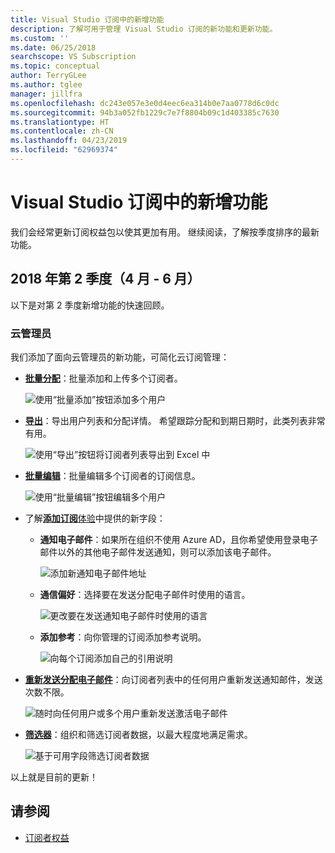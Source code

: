 ```yaml
---
title: Visual Studio 订阅中的新增功能
description: 了解可用于管理 Visual Studio 订阅的新功能和更新功能。
ms.custom: ''
ms.date: 06/25/2018
searchscope: VS Subscription
ms.topic: conceptual
author: TerryGLee
ms.author: tglee
manager: jillfra
ms.openlocfilehash: dc243e057e3e0d4eec6ea314b0e7aa0778d6c0dc
ms.sourcegitcommit: 94b3a052fb1229c7e7f8804b09c1d403385c7630
ms.translationtype: HT
ms.contentlocale: zh-CN
ms.lasthandoff: 04/23/2019
ms.locfileid: "62969374"
---
```

# <a name="what39s-new-in-visual-studio-subscriptions"></a>Visual Studio 订阅中的新增功能

我们会经常更新订阅权益包以使其更加有用。 继续阅读，了解按季度排序的最新功能。

## <a name="2018-q2-april-june"></a>2018 年第 2 季度（4 月 - 6 月）

以下是对第 2 季度新增功能的快速回顾。

### <a name="cloud-administrators"></a>云管理员

我们添加了面向云管理员的新功能，可简化云订阅管理：

* [**批量分配**](/visualstudio/subscriptions/assign-license#bulk-assignments)：批量添加和上传多个订阅者。

  ![使用“批量添加”按钮添加多个用户](media/bulk-add-multiple-subscribers.png)

* [**导出**](/visualstudio/subscriptions/exporting-subscriptions)：导出用户列表和分配详情。 希望跟踪分配和到期日期时，此类列表非常有用。

   ![使用“导出”按钮将订阅者列表导出到 Excel 中](media/export-subscriber-list-to-csv.png)

* [**批量编辑**](/visualstudio/subscriptions/edit-license#editing-multiple-subscribers-by-using-bulk-edit)：批量编辑多个订阅者的订阅信息。

  ![使用“批量编辑”按钮编辑多个用户](media/bulk-edit-multiple-subscribers.png)

* 了解[**添加订阅**体验](assign-license.md)中提供的新字段：

  * **通知电子邮件**：如果所在组织不使用 Azure AD，且你希望使用登录电子邮件以外的其他电子邮件发送通知，则可以添加该电子邮件。

    ![添加新通知电子邮件地址](media/add-new-subscriber-notification-email.png)

  * **通信偏好**：选择要在发送分配电子邮件时使用的语言。

    ![更改要在发送通知电子邮件时使用的语言](media/change-subscriber-communication-preference.png)

  * **添加参考**：向你管理的订阅添加参考说明。

    ![向每个订阅添加自己的引用说明](media/add-subscriber-reference-notes.png)

* [**重新发送分配电子邮件**](resend-assignment-email.md)：向订阅者列表中的任何用户重新发送通知邮件，发送次数不限。

  ![随时向任何用户或多个用户重新发送激活电子邮件](media/resend-subscriber-activation-emails.png)

* [**筛选器**](search-license.md)：组织和筛选订阅者数据，以最大程度地满足需求。

  ![基于可用字段筛选订阅者数据](media/filter-subscriber-data.png)

以上就是目前的更新！

## <a name="see-also"></a>请参阅

* [订阅者权益](subscriber-benefits.md)
